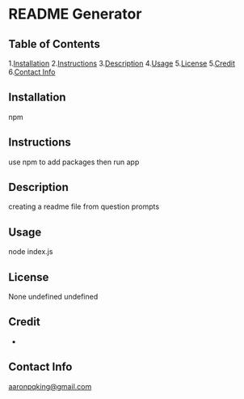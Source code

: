 # README Generator
  ## Table of Contents
  1.[Installation](#installation)
  2.[Instructions](#instructions)
  3.[Description](#description)
  4.[Usage](#usage)
  5.[License](#license)
  5.[Credit](#credit)
  6.[Contact Info](#credit)

  ## Installation
  npm
  ## Instructions
  use npm to add packages then run app
  ## Description
  creating a readme file from question prompts
  ## Usage
  node index.js
  ## License
  None
  undefined
  undefined
  ## Credit
  -
  ## Contact Info
  aaronpqking@gmail.com
  